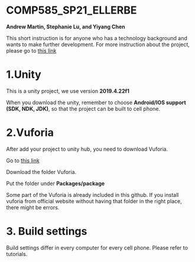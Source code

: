 # COMP585_SP21_ELLERBE
**Andrew Martin, Stephanie Lu, and Yiyang Chen**

This short instruction is for anyone who has a technology background and wants to make further development.
For more instruction about the project, please go to [this link](https://docs.google.com/document/d/1uXWVjodxxR0iBm0rQa7uPLGFz59HPaWMWs8gMeV128w/edit?usp=sharing)

# 1.Unity
This is a unity project, we use version **2019.4.22f1**

When you download the unity, remember to choose **Android/IOS support (SDK, NDK, JDK)**, so that the project can be built to cell phone.



# 2.Vuforia
After add your project to unity hub, you need to download Vuforia.

Go to [this link](https://drive.google.com/drive/folders/1OtJ0-zajURqmgdKsyYFLzw9nguwTvT2O?usp=sharing)

Download the folder Vuforia.

Put the folder under **Packages/package**

Some part of the Vuforia is already included in this github. If you install vuforia from official website without having that folder in the right place, there might be errors. 



# 3. Build settings
Build settings differ in every computer for every cell phone. Please refer to tutorials.
